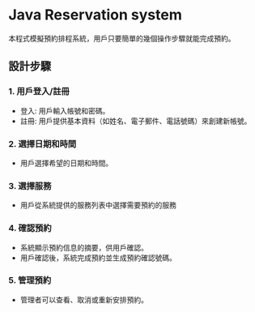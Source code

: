 # Java Reservation system

本程式模擬預約排程系統，用戶只要簡單的幾個操作步驟就能完成預約。

## 設計步驟

### 1. 用戶登入/註冊

- 登入: 用戶輸入帳號和密碼。
- 註冊: 用戶提供基本資料（如姓名、電子郵件、電話號碼）來創建新帳號。

### 2. 選擇日期和時間

- 用戶選擇希望的日期和時間。

### 3. 選擇服務

- 用戶從系統提供的服務列表中選擇需要預約的服務

### 4. 確認預約

- 系統顯示預約信息的摘要，供用戶確認。
- 用戶確認後，系統完成預約並生成預約確認號碼。

### 5. 管理預約

- 管理者可以查看、取消或重新安排預約。
